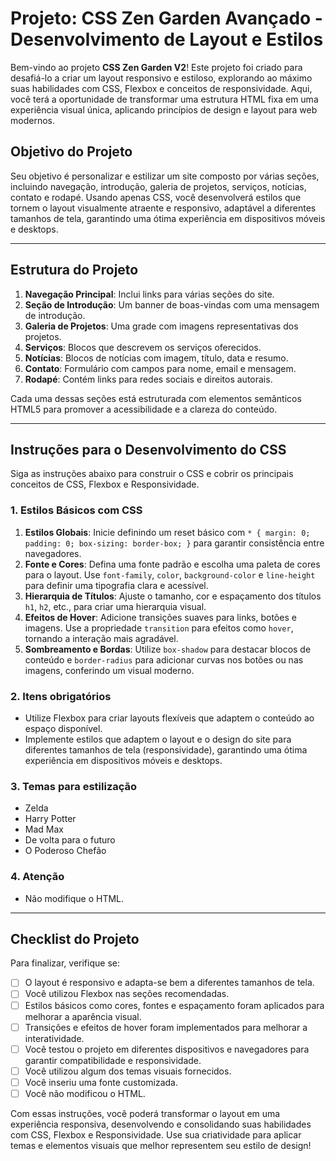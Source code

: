 # Projeto: CSS Zen Garden Avançado - Desenvolvimento de Layout e Estilos

Bem-vindo ao projeto **CSS Zen Garden V2**! Este projeto foi criado para desafiá-lo a criar um layout responsivo e estiloso, explorando ao máximo suas habilidades com CSS, Flexbox e conceitos de responsividade. Aqui, você terá a oportunidade de transformar uma estrutura HTML fixa em uma experiência visual única, aplicando princípios de design e layout para web modernos.

## Objetivo do Projeto

Seu objetivo é personalizar e estilizar um site composto por várias seções, incluindo navegação, introdução, galeria de projetos, serviços, notícias, contato e rodapé. Usando apenas CSS, você desenvolverá estilos que tornem o layout visualmente atraente e responsivo, adaptável a diferentes tamanhos de tela, garantindo uma ótima experiência em dispositivos móveis e desktops.

---

## Estrutura do Projeto

1. **Navegação Principal**: Inclui links para várias seções do site.
2. **Seção de Introdução**: Um banner de boas-vindas com uma mensagem de introdução.
3. **Galeria de Projetos**: Uma grade com imagens representativas dos projetos.
4. **Serviços**: Blocos que descrevem os serviços oferecidos.
5. **Notícias**: Blocos de notícias com imagem, título, data e resumo.
6. **Contato**: Formulário com campos para nome, email e mensagem.
7. **Rodapé**: Contém links para redes sociais e direitos autorais.

Cada uma dessas seções está estruturada com elementos semânticos HTML5 para promover a acessibilidade e a clareza do conteúdo.

---

## Instruções para o Desenvolvimento do CSS

Siga as instruções abaixo para construir o CSS e cobrir os principais conceitos de CSS, Flexbox e Responsividade.

### 1. Estilos Básicos com CSS

1. **Estilos Globais**: Inicie definindo um reset básico com `* { margin: 0; padding: 0; box-sizing: border-box; }` para garantir consistência entre navegadores.
2. **Fonte e Cores**: Defina uma fonte padrão e escolha uma paleta de cores para o layout. Use `font-family`, `color`, `background-color` e `line-height` para definir uma tipografia clara e acessível.
3. **Hierarquia de Títulos**: Ajuste o tamanho, cor e espaçamento dos títulos `h1`, `h2`, etc., para criar uma hierarquia visual.
4. **Efeitos de Hover**: Adicione transições suaves para links, botões e imagens. Use a propriedade `transition` para efeitos como `hover`, tornando a interação mais agradável.
5. **Sombreamento e Bordas**: Utilize `box-shadow` para destacar blocos de conteúdo e `border-radius` para adicionar curvas nos botões ou nas imagens, conferindo um visual moderno.

### 2. Itens obrigatórios

- Utilize Flexbox para criar layouts flexíveis que adaptem o conteúdo ao espaço disponível.
- Implemente estilos que adaptem o layout e o design do site para diferentes tamanhos de tela (responsividade), garantindo uma ótima experiência em dispositivos móveis e desktops.

### 3. Temas para estilização

- Zelda
- Harry Potter
- Mad Max
- De volta para o futuro
- O Poderoso Chefão

### 4. Atenção

- Não modifique o HTML.

---

## Checklist do Projeto

Para finalizar, verifique se:
- [ ] O layout é responsivo e adapta-se bem a diferentes tamanhos de tela.
- [ ] Você utilizou Flexbox nas seções recomendadas.
- [ ] Estilos básicos como cores, fontes e espaçamento foram aplicados para melhorar a aparência visual.
- [ ] Transições e efeitos de hover foram implementados para melhorar a interatividade.
- [ ] Você testou o projeto em diferentes dispositivos e navegadores para garantir compatibilidade e responsividade.
- [ ] Você utilizou algum dos temas visuais fornecidos.
- [ ] Você inseriu uma fonte customizada.
- [ ] Você não modificou o HTML.

Com essas instruções, você poderá transformar o layout em uma experiência responsiva, desenvolvendo e consolidando suas habilidades com CSS, Flexbox e Responsividade. Use sua criatividade para aplicar temas e elementos visuais que melhor representem seu estilo de design!
